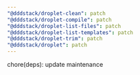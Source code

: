 ```yaml
---
"@dddstack/droplet-clean": patch
"@dddstack/droplet-compile": patch
"@dddstack/droplet-list-files": patch
"@dddstack/droplet-list-templates": patch
"@dddstack/droplet-trim": patch
"@dddstack/droplet": patch
---
```


chore(deps): update maintenance
